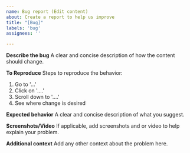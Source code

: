 ```yaml
---
name: Bug report (Edit content)
about: Create a report to help us improve
title: "[Bug]"
labels: 'bug'
assignees: ''

---
```


**Describe the bug**
A clear and concise description of how the content should change.

**To Reproduce**
Steps to reproduce the behavior:
1. Go to '...'
2. Click on '....'
3. Scroll down to '....'
4. See where change is desired

**Expected behavior**
A clear and concise description of what you suggest.

**Screenshots/Video**
If applicable, add screenshots and or video to help explain your problem.

**Additional context**
Add any other context about the problem here.
